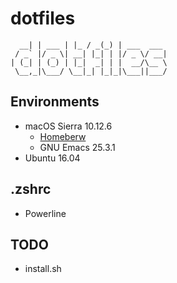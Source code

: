 # dotfiles

```
  __| | ___ | |_ / _(_) | ___  ___  
 / _` |/ _ \| __| |_| | |/ _ \/ __|  
| (_| | (_) | |_|  _| | |  __/\__ \  
 \__,_|\___/ \__|_| |_|_|\___||___/  

```

## Environments
- macOS Sierra 10.12.6
  - [Homeberw](https://brew.sh/index_ja.html)
  - GNU Emacs 25.3.1
- Ubuntu 16.04

## .zshrc
- Powerline

## TODO
- install.sh
